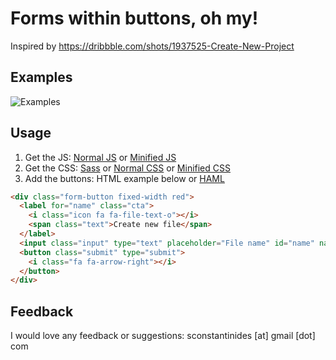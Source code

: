 # Forms within buttons, oh my!
Inspired by https://dribbble.com/shots/1937525-Create-New-Project

## Examples
![Examples](http://www.steliosconstantinides.com/FormButtons/img/example.gif)

## Usage
1. Get the JS: [Normal JS](https://github.com/sconstantinides/FormButtons/blob/master/js/form_buttons.js) or [Minified JS](https://github.com/sconstantinides/FormButtons/blob/master/js/min/form_buttons.min.js)
2. Get the CSS: [Sass](https://github.com/sconstantinides/FormButtons/blob/master/sass/form_buttons.sass) or [Normal CSS](https://github.com/sconstantinides/FormButtons/blob/master/css/form_buttons.css) or [Minified CSS](https://github.com/sconstantinides/FormButtons/blob/master/css/min/form_buttons.min.css)
3. Add the buttons: HTML example below or [HAML](https://github.com/sconstantinides/FormButtons/blob/master/index.haml)

```html
<div class="form-button fixed-width red">
  <label for="name" class="cta">
    <i class="icon fa fa-file-text-o"></i>
    <span class="text">Create new file</span>
  </label>
  <input class="input" type="text" placeholder="File name" id="name" name="name">
  <button class="submit" type="submit">
    <i class="fa fa-arrow-right"></i>
  </button>
</div>
```

## Feedback
I would love any feedback or suggestions: sconstantinides [at] gmail [dot] com
